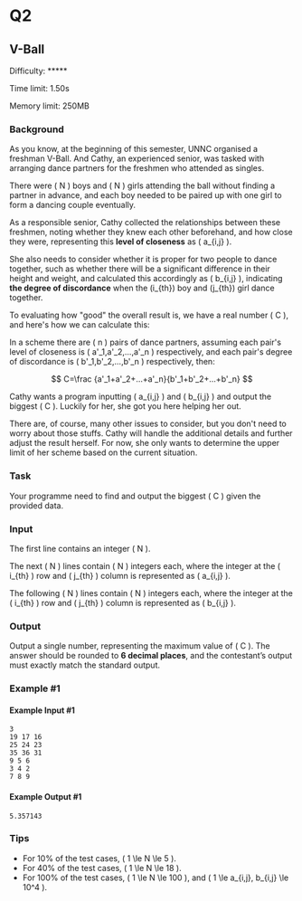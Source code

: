 # Q2

## V-Ball

Difficulty: *****

Time limit: 1.50s

Memory limit: 250MB

### Background

As you know, at the beginning of this semester, UNNC organised a freshman V-Ball. And Cathy, an experienced senior, was tasked with arranging dance partners for the freshmen who attended as singles.

There were \( N \) boys and \( N \) girls attending the ball without finding a partner in advance, and each boy needed to be paired up with one girl to form a dancing couple eventually.

As a responsible senior, Cathy collected the relationships between these freshmen, noting whether they knew each other beforehand, and how close they were, representing this **level of closeness** as \( a_{i,j} \).

She also needs to consider whether it is proper for two people to dance together, such as whether there will be a significant difference in their height and weight, and calculated this accordingly as \( b_{i,j} \), indicating **the degree of discordance** when the \(i_{th}\) boy and \(j_{th}\) girl dance together.

To evaluating how "good" the overall result is, we have a real number \( C \), and here's how we can calculate this:

In a scheme there are \( n \) pairs of dance partners, assuming each pair's level of closeness is \( a'_1,a'_2,...,a'_n \) respectively, and each pair's degree of discordance is \( b'_1,b'_2,...,b'_n \) respectively, then:

$$
C=\frac {a'_1+a'_2+...+a'_n}{b'_1+b'_2+...+b'_n}
$$

Cathy wants a program inputting \( a_{i,j} \) and \( b_{i,j} \) and output the biggest \( C \). Luckily for her, she got you here helping her out.

There are, of course, many other issues to consider, but you don't need to worry about those stuffs. Cathy will handle the additional details and further adjust the result herself. For now, she only wants to determine the upper limit of her scheme based on the current situation.

### Task

Your programme need to find and output the biggest \( C \) given the provided data.

### Input

The first line contains an integer \( N \).

The next \( N \) lines contain \( N \) integers each, where the integer at the \( i_{th} \) row and \( j_{th} \) column is represented as \( a_{i,j} \).

The following \( N \) lines contain \( N \) integers each, where the integer at the \( i_{th} \) row and \( j_{th} \) column is represented as \( b_{i,j} \).

### Output

Output a single number, representing the maximum value of \( C \). The answer should be rounded to **6 decimal places**, and the contestant’s output must exactly match the standard output.

### Example #1

#### Example Input #1

```in
3
19 17 16
25 24 23
35 36 31
9 5 6
3 4 2
7 8 9
```

#### Example Output #1

```out
5.357143
```

### Tips

- For 10% of the test cases, \( 1 \le N \le 5 \).
- For 40% of the test cases, \( 1 \le N \le 18 \).
- For 100% of the test cases, \( 1 \le N \le 100 \), and \( 1 \le a_{i,j}, b_{i,j} \le 10^4 \).
